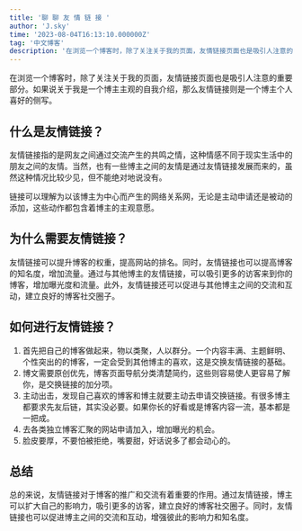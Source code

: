 ```yaml
---
title: '聊 聊 友 情 链 接 '
author: 'J.sky'
time: '2023-08-04T16:13:10.000000Z'
tag: '中文博客'
description: '在浏览一个博客时，除了关注关于我的页面，友情链接页面也是吸引人注意的重要部分。如果说关于我是一个博主主观的自我介绍，那么友情链接则是一个博主个人喜好的侧写。'
---
```

在浏览一个博客时，除了关注关于我的页面，友情链接页面也是吸引人注意的重要部分。如果说关于我是一个博主主观的自我介绍，那么友情链接则是一个博主个人喜好的侧写。

## 什么是友情链接？

友情链接指的是网友之间通过交流产生的共鸣之情，这种情感不同于现实生活中的朋友之间的友情。当然，也有一些博主之间的友情是通过友情链接发展而来的，虽然这种情况比较少见，但不能绝对地说没有。

链接可以理解为以该博主为中心而产生的网络关系网，无论是主动申请还是被动的添加，这些动作都包含着博主的主观意愿。

## 为什么需要友情链接？

友情链接可以提升博客的权重，提高网站的排名。同时，友情链接也可以提高博客的知名度，增加流量。通过与其他博主的友情链接，可以吸引更多的访客来到你的博客，增加曝光度和流量。此外，友情链接还可以促进与其他博主之间的交流和互动，建立良好的博客社交圈子。

## 如何进行友情链接？

1. 首先把自己的博客做起来，物以类聚，人以群分。一个内容丰满、主题鲜明、个性突出的的博客，一定会受到其他博主的喜欢，这是交换友情链接的基础。
2. 博文需要原创优先，博客页面导航分类清楚简约，这些则容易使人更容易了解你，是交换链接的加分项。
3. 主动出击，发现自己喜欢的博客和博主就要主动去申请交换链接。有很多博主都要求先友后链，其实没必要。如果你长的好看或是博客内容一流，基本都是一把成。
4. 去各类独立博客汇聚的网站申请加入，增加曝光的机会。
5. 脸皮要厚，不要怕被拒绝，嘴要甜，好话说多了都会动心的。

## 总结

总的来说，友情链接对于博客的推广和交流有着重要的作用。通过友情链接，博主可以扩大自己的影响力，吸引更多的访客，建立良好的博客社交圈子。同时，友情链接也可以促进博主之间的交流和互动，增强彼此的影响力和知名度。
